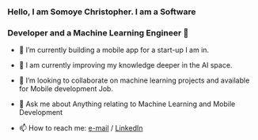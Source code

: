 ### Hello, I am Somoye Christopher. I am a Software 
### Developer and a Machine Learning Engineer 👋


- 🔭 I’m currently building a mobile app for a start-up I am in.
- 🌱 I am currently improving my knowledge deeper in the AI space.
- 👯 I’m looking to collaborate on machine learning projects and available for Mobile development Job.

- 💬 Ask me about Anything relating to Machine Learning and Mobile Development
- 📫 How to reach me: [e-mail](adedejisomoye1@gmail.com) / [LinkedIn](https://www.linkedin.com/in/christopher-somoye-273b45173)
